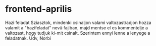 # frontend-aprilis
Hazi feladat
Sziasztok, 
mindenki csinaljon valami valtozast/adjon hozza valamit a "hazifeladat" nevü fajlban, majd mentse el es kommentelje a valtozast, hogy tudjuk ki-mit csinalt. Szerintem ennyi lenne a lenyege a feladatnak. Üdv, Norbi
